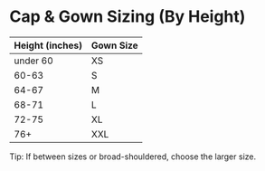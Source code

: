 # Cap & Gown Sizing (By Height)

Height (inches) | Gown Size
--- | ---
under 60 | XS
60-63 | S
64-67 | M
68-71 | L
72-75 | XL
76+ | XXL

Tip: If between sizes or broad-shouldered, choose the larger size.
